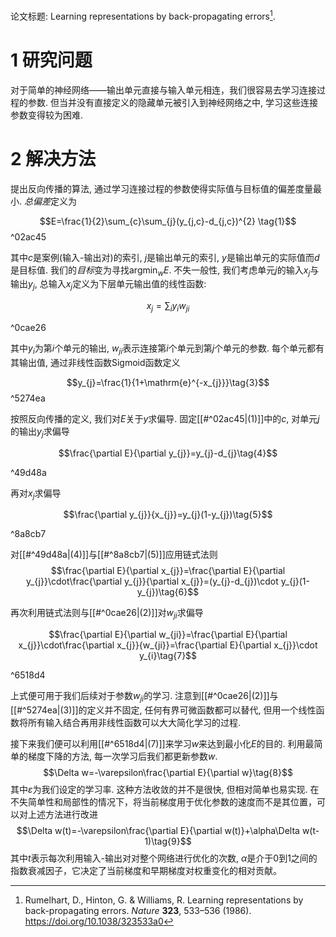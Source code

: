 论文标题: Learning representations by back-propagating errors[^1].
# 1 研究问题
对于简单的神经网络——输出单元直接与输入单元相连，我们很容易去学习连接过程的参数. 但当并没有直接定义的隐藏单元被引入到神经网络之中, 学习这些连接参数变得较为困难.
# 2 解决方法
提出反向传播的算法, 通过学习连接过程的参数使得实际值与目标值的偏差度量最小. *总偏差*定义为

$$E=\frac{1}{2}\sum_{c}\sum_{j}(y_{j,c}-d_{j,c})^{2} \tag{1}$$
^02ac45

其中$c$是案例(输入-输出对)的索引, $j$是输出单元的索引, $y$是输出单元的实际值而$d$是目标值. 我们的*目标*变为寻找$\mathrm{argmin}_{w}E$.
不失一般性, 我们考虑单元$j$的输入$x_{j}$与输出$y_{j}$, 总输入$x_{j}$定义为下层单元输出值的线性函数:

$$x_{j}=\sum_{i}y_{i}w_{ji}\tag{2}$$

^0cae26

其中$y_{i}$为第$i$个单元的输出, $w_{ji}$表示连接第$i$个单元到第$j$个单元的参数.
每个单元都有其输出值, 通过非线性函数$\mathrm{Sigmoid}$函数定义

$$y_{j}=\frac{1}{1+\mathrm{e}^{-x_{j}}}\tag{3}$$ ^5274ea

按照反向传播的定义, 我们对$E$关于$y$求偏导. 固定[[#^02ac45|(1)]]中的$c$, 对单元$j$的输出$y_{j}$求偏导

$$\frac{\partial E}{\partial y_{j}}=y_{j}-d_{j}\tag{4}$$

^49d48a

再对$x_{j}$求偏导

$$\frac{\partial y_{j}}{x_{j}}=y_{j}(1-y_{j})\tag{5}$$

^8a8cb7

对[[#^49d48a|(4)]]与[[#^8a8cb7|(5)]]应用链式法则
$$\frac{\partial E}{\partial x_{j}}=\frac{\partial E}{\partial y_{j}}\cdot\frac{\partial y_{j}}{\partial x_{j}}=(y_{j}-d_{j})\cdot y_{j}(1-y_{j})\tag{6}$$

再次利用链式法则与[[#^0cae26|(2)]]对$w_{ji}$求偏导

$$\frac{\partial E}{\partial w_{ji}}=\frac{\partial E}{\partial x_{j}}\cdot\frac{\partial x_{j}}{w_{ji}}=\frac{\partial E}{\partial x_{j}}\cdot y_{i}\tag{7}$$

^6518d4

上式便可用于我们后续对于参数$w_{ji}$的学习.
注意到[[#^0cae26|(2)]]与[[#^5274ea|(3)]]的定义并不固定, 任何有界可微函数都可以替代, 但用一个线性函数将所有输入结合再用非线性函数可以大大简化学习的过程. 

接下来我们便可以利用[[#^6518d4|(7)]]来学习$w$来达到最小化$E$的目的. 利用最简单的梯度下降的方法, 每一次学习后我们都更新参数$w$.
$$\Delta w=-\varepsilon\frac{\partial E}{\partial w}\tag{8}$$其中$\varepsilon$为我们设定的学习率. 这种方法收敛的并不是很快, 但相对简单也易实现. 在不失简单性和局部性的情况下，将当前梯度用于优化参数的速度而不是其位置，可以对上述方法进行改进
$$\Delta w(t)=-\varepsilon\frac{\partial E}{\partial w(t)}+\alpha\Delta w(t-1)\tag{9}$$
其中$t$表示每次利用输入-输出对对整个网络进行优化的次数, $\alpha$是介于$0$到$1$之间的指数衰减因子，它决定了当前梯度和早期梯度对权重变化的相对贡献。

[^1]: Rumelhart, D., Hinton, G. & Williams, R. Learning representations by back-propagating errors. _Nature_ **323**, 533–536 (1986). https://doi.org/10.1038/323533a0